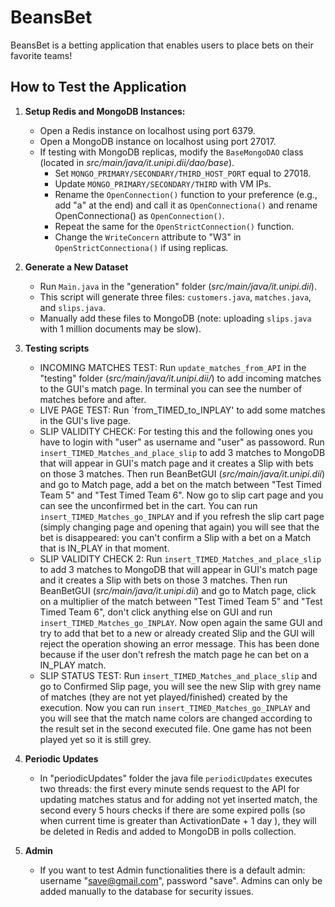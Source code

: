 # BeansBet
BeansBet is a betting application that enables users to place bets on their favorite teams!

## How to Test the Application

1. **Setup Redis and MongoDB Instances:**
    - Open a Redis instance on localhost using port 6379.
    - Open a MongoDB instance on localhost using port 27017.
    - If testing with MongoDB replicas, modify the `BaseMongoDAO` class (located in _src/main/java/it.unipi.dii/dao/base_).
        - Set `MONGO_PRIMARY/SECONDARY/THIRD_HOST_PORT` equal to 27018.
        - Update `MONGO_PRIMARY/SECONDARY/THIRD` with VM IPs.
        - Rename the `OpenConnection()` function to your preference (e.g., add "a" at the end) and call it as `OpenConnectiona()` and rename OpenConnectiona() as `OpenConnection()`.
        - Repeat the same for the `OpenStrictConnection()` function.
        - Change the `WriteConcern` attribute to "W3" in `OpenStrictConnectiona()` if using replicas.

2. **Generate a New Dataset**
    - Run `Main.java` in the "generation" folder (_src/main/java/it.unipi.dii_).
    - This script will generate three files: `customers.java`, `matches.java`, and `slips.java`.
    - Manually add these files to MongoDB (note: uploading `slips.java` with 1 million documents may be slow).

3. **Testing scripts**
    - INCOMING MATCHES TEST: Run `update_matches_from_API` in the "testing" folder (_src/main/java/it.unipi.dii/_) to add incoming matches to the GUI's match page. In terminal you can see the number of matches before and after.
    - LIVE PAGE TEST: Run `from_TIMED_to_INPLAY' to add some matches in the GUI's live page.
    - SLIP VALIDITY CHECK: For testing this and the following ones you have to login with "user" as username and "user" as passoword. Run `insert_TIMED_Matches_and_place_slip` to add 3 matches to MongoDB that will appear in GUI's match page and it creates a Slip with bets on those 3 matches. Then run BeanBetGUI (_src/main/java/it.unipi.dii_) and go to Match page, add a bet on the match between "Test Timed Team 5" and "Test Timed Team 6". Now go to slip cart page and you can see the unconfirmed bet in the cart. You can run `insert_TIMED_Matches_go_INPLAY` and if you refresh the slip cart page (simply changing page and opening that again) you will see that the bet is disappeared: you can't confirm a Slip with a bet on a Match that is IN_PLAY in that moment.
    - SLIP VALIDITY CHECK 2: Run `insert_TIMED_Matches_and_place_slip` to add 3 matches to MongoDB that will appear in GUI's match page and it creates a Slip with bets on those 3 matches. Then run BeanBetGUI (_src/main/java/it.unipi.dii_) and go to Match page, click on a multiplier of the match between "Test Timed Team 5" and "Test Timed Team 6", don't click anything else on GUI and run `insert_TIMED_Matches_go_INPLAY`. Now open again the same GUI and try to add that bet to a new or already created Slip and the GUI will reject the operation showing an error message. This has been done because if the user don't refresh the match page he can bet on a IN_PLAY match.
    - SLIP STATUS TEST: Run `insert_TIMED_Matches_and_place_slip` and go to Confirmed Slip page, you will see the new Slip with grey name of matches (they are not yet played/finished) created by the execution. Now you can run `insert_TIMED_Matches_go_INPLAY` and you will see that the match name colors are changed according to the result set in the second executed file. One game has not been played yet so it is still grey.

4. **Periodic Updates**
    - In "periodicUpdates" folder the java file `periodicUpdates` executes two threads: the first every minute sends request to the API for updating matches status and for adding not yet inserted match, the second every 5 hours checks if there are some expired polls (so when current time is greater than ActivationDate + 1 day ), they will be deleted in Redis and added to MongoDB in polls collection.

5. **Admin**
   - If you want to test Admin functionalities there is a default admin: username "save@gmail.com", password "save". Admins can only be added manually to the database for security issues.


